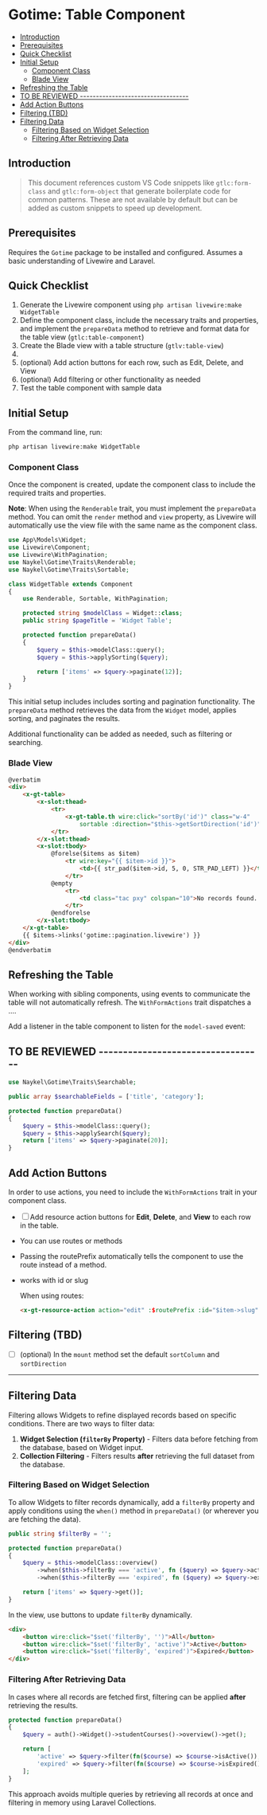 # Gotime: Table Component

- [Introduction](#introduction)
- [Prerequisites](#prerequisites)
- [Quick Checklist](#quick-checklist)
- [Initial Setup](#initial-setup)
    - [Component Class](#component-class)
    - [Blade View](#blade-view)
- [Refreshing the Table](#refreshing-the-table)
- [TO BE REVIEWED ----------------------------------](#to-be-reviewed-----------------------------------)
- [Add Action Buttons](#add-action-buttons)
- [Filtering (TBD)](#filtering-tbd)
- [Filtering Data](#filtering-data)
    - [Filtering Based on Widget Selection](#filtering-based-on-widget-selection)
    - [Filtering After Retrieving Data](#filtering-after-retrieving-data)


## Introduction 

> This document references custom VS Code snippets like `gtlc:form-class` and
> `gtlc:form-object` that generate boilerplate code for common patterns. These
> are not available by default but can be added as custom snippets to speed up
> development.

## Prerequisites

Requires the `Gotime` package to be installed and configured. Assumes a basic
understanding of Livewire and Laravel.

## Quick Checklist

1. Generate the Livewire component using `php artisan livewire:make WidgetTable`
2. Define the component class, include the necessary traits and properties, and
   implement the `prepareData` method to retrieve and format data for the table
   view (`gtlc:table-component`)
3. Create the Blade view with a table structure (`gtlv:table-view`)
4. 
5. (optional) Add action buttons for each row, such as Edit, Delete, and View
6. (optional) Add filtering or other functionality as needed
8. Test the table component with sample data 

## Initial Setup

From the command line, run:

```bash +torchlight-bash
php artisan livewire:make WidgetTable
```

### Component Class

Once the component is created, update the component class to include the
required traits and properties.

**Note**: When using the `Renderable` trait, you must implement the
`prepareData` method. You can omit the `render` method and `view` property, as
Livewire will automatically use the view file with the same name as the
component class.

```php +torchlight-php
use App\Models\Widget;
use Livewire\Component;
use Livewire\WithPagination;
use Naykel\Gotime\Traits\Renderable;
use Naykel\Gotime\Traits\Sortable;

class WidgetTable extends Component
{
    use Renderable, Sortable, WithPagination;

    protected string $modelClass = Widget::class;
    public string $pageTitle = 'Widget Table';

    protected function prepareData()
    {
        $query = $this->modelClass::query();
        $query = $this->applySorting($query);

        return ['items' => $query->paginate(12)];
    }
}
```

This initial setup includes includes sorting and pagination functionality. The
`prepareData` method retrieves the data from the `Widget` model, applies
sorting, and paginates the results.

Additional functionality can be added as needed, such as filtering or
searching.

### Blade View

```html +torchlight-blade
@verbatim
<div>
    <x-gt-table>
        <x-slot:thead>
            <tr>
                <x-gt-table.th wire:click="sortBy('id')" class="w-4"
                    sortable :direction="$this->getSortDirection('id')"> id </x-gt-table.th>
            </tr>
        </x-slot:thead>
        <x-slot:tbody>
            @forelse($items as $item)
                <tr wire:key="{{ $item->id }}">
                    <td>{{ str_pad($item->id, 5, 0, STR_PAD_LEFT) }}</td>
                </tr>
            @empty
                <tr>
                    <td class="tac pxy" colspan="10">No records found...</td>
                </tr>
            @endforelse
        </x-slot:tbody>
    </x-gt-table>
    {{ $items->links('gotime::pagination.livewire') }}
</div>
@endverbatim
```


## Refreshing the Table

When working with sibling components, using events to communicate the table will
not automatically refresh. The `WithFormActions` trait dispatches a ....

Add a listener in the table component to listen for the `model-saved` event:






## TO BE REVIEWED ----------------------------------


```php +torchlight-php
use Naykel\Gotime\Traits\Searchable;

public array $searchableFields = ['title', 'category'];

protected function prepareData()
{
    $query = $this->modelClass::query();
    $query = $this->applySearch($query);
    return ['items' => $query->paginate(20)];
}
```


## Add Action Buttons

In order to use actions, you need to include the `WithFormActions` trait in your component class. 

- ☐ Add resource action buttons for **Edit**, **Delete**, and **View** to each row in the table.

- You can use routes or methods
- Passing the routePrefix automatically tells the component to use the route instead of a method.
- works with id or slug

    When using routes:

    ```html
    <x-gt-resource-action action="edit" :$routePrefix :id="$item->slug" />
    ```



## Filtering (TBD)



- ☐ (optional) In the `mount` method set the default `sortColumn` and `sortDirection` 







------------------------------------------

## Filtering Data

Filtering allows Widgets to refine displayed records based on specific conditions. There are
two ways to filter data:

1. **Widget Selection (`filterBy` Property)** - Filters data before fetching from the
   database, based on Widget input.
2. **Collection Filtering** - Filters results **after** retrieving the full dataset from
   the database.

### Filtering Based on Widget Selection

To allow Widgets to filter records dynamically, add a `filterBy` property and apply
conditions using the `when()` method in `prepareData()` (or wherever you are fetching the
data).

```php +torchlight-php
public string $filterBy = '';

protected function prepareData()
{
    $query = $this->modelClass::overview()
        ->when($this->filterBy === 'active', fn ($query) => $query->active())
        ->when($this->filterBy === 'expired', fn ($query) => $query->expired());

    return ['items' => $query->get()];
}
```

In the view, use buttons to update `filterBy` dynamically.

```html
<div>
    <button wire:click="$set('filterBy', '')">All</button>
    <button wire:click="$set('filterBy', 'active')">Active</button>
    <button wire:click="$set('filterBy', 'expired')">Expired</button>
</div>
```

### Filtering After Retrieving Data

In cases where all records are fetched first, filtering can be applied **after**
retrieving the results.

```php +torchlight-php
protected function prepareData()
{
    $query = auth()->Widget()->studentCourses()->overview()->get();

    return [
        'active' => $query->filter(fn($course) => $course->isActive()),
        'expired' => $query->filter(fn($course) => $course->isExpired()),
    ];
}
```

This approach avoids multiple queries by retrieving all records at once and filtering in
memory using Laravel Collections.


